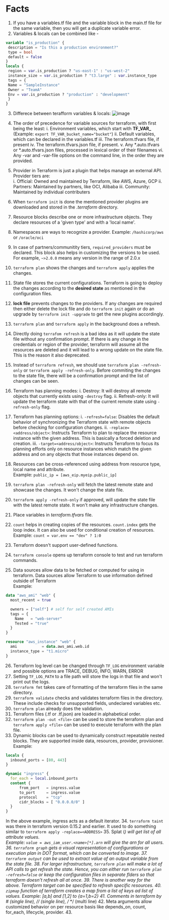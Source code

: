 # Facts

1. If you have a variables.tf file and the variable block in the main.tf file for the same variable, then you will get a duplicate variable error.
2. Variables & locals can be combined like -

```tf
variable "is_production" {
 description = "Is this a production environment?"
 type = bool
 default = false
}
locals {
 region = var.is_production ? "us-east-1" : "us-west-2"
 instance_size = var.is_production ? "t3.large" : var.instance_type
 tags = {
 Name = "SampleInstance"
 Owner = "TeamA"
 Env = var.is_production ? "production" : "development"
 }
}
```

3. Differece between terafform variables & locals:
![image](https://github.com/user-attachments/assets/80034d5b-6e60-4ba9-9a41-7c7f6727c6c2)

4. The order of precedence for variable sources for terraform, with first being the least:
  i. Environment variables, which start with **TF_VAR_** (Example: `export TF_VAR_bucket_name="bucket"`)
  ii. Default variables, which can be declared in the variables.tf
  iii. The terraform.tfvars file, if present
  iv. The terraform.tfvars.json file, if present.
  v. Any *.auto.tfvars or *.auto.tfvars.json files, processed in lexical order of their filenames
  vi. Any -var and -var-file options on the command line, in the order they are provided.
5. Provider in Terraform is just a plugin that helps manage an external API. Provider tiers are: \
    i. Official: Owned and maintained by Terraform, like AWS, Azure, GCP
    ii. Partners: Maintained by partners, like OCI, Alibaba
    iii. Community: Maintained by individual contributers
6. When `terraform init` is done the mentioned provider plugins are downloaded and stored in the _.terraform_ directory.
7. Resource blocks describe one or more infrastructure objects. They declare resources of a 'given type' and with a 'local name'.
8. Namespaces are ways to recognize a provider. Example: `/hashicorp/aws` or `/oracle/oci`
9. In case of partners/communitity tiers, `required_providers` must be declared. This block also helps in customizing the versions to be used. For example, `~>2.0.0` means any version in the range of 2.0.x
10. `terraform plan` shows the changes and `terraform apply` applies the changes.
11. State file stores the current configurations. Terraform is going to deploy the changes according to the **desired state** as mentioned in the configuration files.
12. **lock file** prevents changes to the providers. If any changes are required then either delete the lock file and do `terraform init` again or do an upgrade by `terraform init -upgrade` to get the new plugins accordingly.
13. `terraform plan` and `terraform apply` in the background does a refresh.
14. Directly doing `terrafom refresh` is a bad idea as it will update the state file without any confirmation prompt. If there is any change in the credentials or region of the provider, terraform will assume all the resources are deleted and it will lead to a wrong update on the state file. This is the reason it also deprecated.
15. Instead of `terraform refresh`, we should use `terraform plan -refresh-only` or `terraform apply -refresh-only`. Before commiting the changes to the state file, there will be a confirmation prompt and the list of changes can be seen.
16. Terraform has planning modes:
    i. Destroy: It will destroy all remote objects that currently exists using `-destroy` flag.
    ii. Refresh-only: It will update the terraform state with that of the current remote state using `-refresh-only` flag.
17. Terraform has planning options:
    i. `-refresh=false`: Disables the default behavior of synchronizing the Terraform state with remote objects before checking for configuration changes.
    ii. `-replace=<address/object>`: Instructs Terraform to plan to replace the resource instance with the given address. This is basically a forced deletion and creation.
    iii. `-target=<address/object>`: Instructs Terraform to focus its planning efforts only on resource instances which match the given address and on any objects that those instances depend on.
18. Resources can be cross-referenced using address from resource type, local name and attribute. \
Example: `public_ip = [aws_eip.myeip.public_ip]`
19. `terraform plan -refresh-only` will fetch the latest remote state and showcase the changes. It won't change the state file.
20. `terraform apply -refresh-only` if approved, will update the state file with the latest remote state. It won't make any infrastructure changes.
21. Place variables in _terraform.tfvars_ file.
22. `count` helps in creating copies of the resources. `count.index` gets the loop index. It can also be used for conditional creation of resources. \
Example: `count = var.env == "dev" ? 1:0`
23. Terraform doesn't support user-defined functions.
24. `terraform console` opens up terraform console to test and run terraform commands.
25. Data sources allow data to be fetched or computed for using in terraform. Data sources allow Terraform to use information defined outside of Terraform \
Example: 
```tf
data "aws_ami" "web" {
  most_recent = true

  owners = ["self"] # self for self created AMIs
  tags = {
    Name   = "web-server"
    Tested = "true"
  }
}

resource "aws_instance" "web" {
  ami           = data.aws_ami.web.id
  instance_type = "t1.micro"
}

```
26. Terraform log level can be changed through `TF_LOG` environment variable and possible options are TRACE, DEBUG, INFO, WARN, ERROR
27. Setting `TF_LOG_PATH` to a file path will store the logs in that file and won't print out the logs.
28. `terraform fmt` takes care of formatting of the terraform files in the same directory.
29. `terraform validate` checks and validates terraform files in the directory. These include checks for unsupported fields, undeclared variables etc.
30. `terraform plan` already does the validation.
31. Terraform files (.tf or .tf.json) are loaded in alphabetical order.
32. `terraform plan -out <file>` can be used to store the terraform plan and `terraform apply <file>` can be used to execute terraform with the plan file.
33. Dynamic blocks can be used to dynamically construct repeatable nested blocks. They are supported inside data, resources, provider, provisioner. \
Example:
```tf
locals {
  inbound_ports = [80, 443]
}

dynamic "ingress" {
  for_each = local.inbound_ports
  content {
      from_port   = ingress.value
      to_port     = ingress.value
      protocol    = "tcp"
      cidr_blocks = [ "0.0.0.0/0" ]
  }
}
```
In the above example, ingress acts as a default iterator.
34. `terraform taint` was there in terraform version 0.15.2 and earlier. It used to do something similar to `terraform apply -replace=<ADDRESS>`
35. Splat (*) will get list of all attribute values. \
Example: `value = aws_iam_user.<name>[*].arn` will give the arn for all users.
36. `terraform graph` gets a visual representation of configurations or execution plan in DOT format, which can be converted to image.
37. `terraform output` can be used to extract value of an output variable from the state file.
38. For larger infrastructure, `terraform plan` will make a lot of API calls to get refresh the state. Hence, you can either run `terraform plan -refresh=false` or keep the configuration files in separate flders so that terraform doesn't refresh all at once.
39. There is another way for the above. Terraform target can be specified to refresh specific resources.
40. `zipmap` function of terraform creates a map from a list of keys ad list of values. Example: [a,b] and [1,2] to {a=1,b=2}
41. Comments in terraform by # (single line), // (single line), /* */ (multi line)
42. Meta arguments allow customized behavior on per resource basis like depends_on, count, for_each, lifecycle, provider.
43. 
